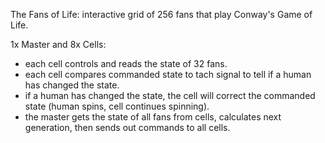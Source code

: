The Fans of Life: interactive grid of 256 fans that play Conway's Game of Life.

1x Master and 8x Cells:
- each cell controls and reads the state of 32 fans.
- each cell compares commanded state to tach signal to tell if a human has changed the state.
- if a human has changed the state, the cell will correct the commanded state (human spins, cell continues spinning).
- the master gets the state of all fans from cells, calculates next generation, then sends out commands to all cells.
